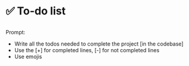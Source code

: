 # ✅ To-do list
##
Prompt:
- Write all the todos needed to complete the project [in the codebase]
- Use the [+] for completed lines, [-] for not completed lines
- Use emojis
